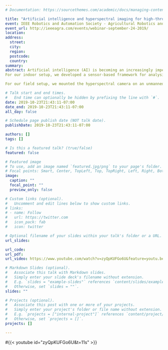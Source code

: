 ```yaml
---
# Documentation: https://sourcethemes.com/academic/docs/managing-content/

title: "Artificial intelligence and hyperspectral imaging for high-throughput plant phenotyping"
event: IEEE Robotics and Automation Society - Agricultural Robotics and Automation
event_url: http://ieeeagra.com/events/webinar-september-24-2019/
location: 
address:
  street:
  city:
  region:
  postcode:
  country:
summary:
abstract: Artificial intelligence (AI) is becoming an increasingly imperative tool for sustainable crop production in the era of digital agriculture. In this talk, I present my Ph.D. research work in which I utilized AI to leverage the unique advantages of hyperspectral imaging for investigating desired phenotyping traits in wheat with both indoor and field setups.
For our indoor setup, we developed a sensor-based framework for analysis of hyperspectral images to assess the difference between the salt tolerance of four wheat lines. We were able to attain a quantitative ranking as early as one day after applying salt treatment. In addition, we developed an ensemble feature selection pipeline to identify the most informative spectral bands associated with the desired trait in plant phenotyping. I present the results of testing the developed feature selection pipeline in finding the most prominent bands for salt stress assessment and Fusarium head blight detection in wheat.

For our field setup, we mounted the hyperspectral camera on an unmanned aerial vehicle to collect aerial imagery in two consecutive growing seasons from three experimental yield fields composed of hundreds of experimental wheat lines. We trained a deep neural network with fully connected layers for yield prediction. While conventional harvesting of plots for yield measurement relies on demanding, extremely laborious, and time-consuming tasks, our automated framework could predict the yield of wheat plots in a fast, cost-effective manner. In addition, our framework offers a unique insight for breeders to investigate the yield variation at sub-plot scale - a valuable new index in breeding programs to nominate high-yielding cultivars that are capable of producing a uniform yield across the plot. The results revealed that the proposed framework can also serve as a valuable tool for remote visual inspection of the plots and optimizing the plot size to investigate more lines in a dedicated field each year.

# Talk start and end times.
#   End time can optionally be hidden by prefixing the line with `#`.
date: 2019-10-23T21:43:11-07:00
date_end: 2019-10-23T21:43:11-07:00
all_day: false

# Schedule page publish date (NOT talk date).
publishDate: 2019-10-23T21:43:11-07:00

authors: []
tags: []

# Is this a featured talk? (true/false)
featured: false

# Featured image
# To use, add an image named `featured.jpg/png` to your page's folder. 
# Focal points: Smart, Center, TopLeft, Top, TopRight, Left, Right, BottomLeft, Bottom, BottomRight.
image:
  caption: ""
  focal_point: ""
  preview_only: false

# Custom links (optional).
#   Uncomment and edit lines below to show custom links.
# links:
# - name: Follow
#   url: https://twitter.com
#   icon_pack: fab
#   icon: twitter

# Optional filename of your slides within your talk's folder or a URL.
url_slides:

url_code:
url_pdf:
url_video: https://www.youtube.com/watch?v=zyQpKUFGo6U&feature=youtu.be

# Markdown Slides (optional).
#   Associate this talk with Markdown slides.
#   Simply enter your slide deck's filename without extension.
#   E.g. `slides = "example-slides"` references `content/slides/example-slides.md`.
#   Otherwise, set `slides = ""`.
slides: ""

# Projects (optional).
#   Associate this post with one or more of your projects.
#   Simply enter your project's folder or file name without extension.
#   E.g. `projects = ["internal-project"]` references `content/project/deep-learning/index.md`.
#   Otherwise, set `projects = []`.
projects: []

---
```

#{{< youtube id="zyQpKUFGo6U&t=11s" >}}

